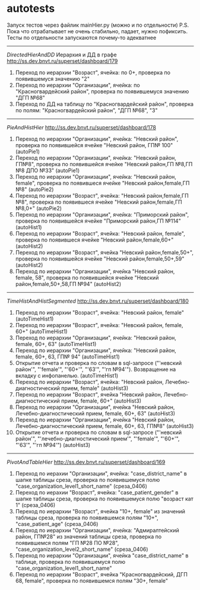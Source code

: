 # autotests
Запуск тестов через файлик mainHier.py (можно и по отдельности)
P.S. Пока что отрабатывает не очень стабильно, падает, нужно пофиксить. Тесты по отдельности запускаются почему-то адекватнее
_________________________________________________
*DirectedHierAndDD* Иерархия и ДД в графе
http://ss.dev.bnvt.ru/superset/dashboard/179
1. Переход по иерархии "Возраст", ячейка: по 0+, проверка по появившемуся значению "2"
2. Переход по иерархии "Организации", ячейка:  по "Красногвардейский район", проверка по появившемуся значению "ДГП №68"
3. Переход по ДД на таблицу по "Красногвардейский район", проверка по полям: "Красногвардейский район", "ДГП №68", "3"

_________________________________________________
*PieAndHistHier*
http://ss.dev.bnvt.ru/superset/dashboard/178
1. Переход по иерархии "Организации", ячейка: "Невский район", проверка по появившейся ячейке "Невский район, ГП№ 100" (autoPie1)
2. Переход по иерархии "Организации", ячейка: "Невский район, ГП№8", проверка по появившейся ячейке "Невский район,ГП №8,ГП №8 ДПО №33" (autoPie1)
3. Переход по иерархии "Организации", ячейка: "Невский район, female", проверка по появившеся ячейке "Невский район,female,ГП №8" (autoPie2)
4. Переход по иерархии "Возраст", ячейка: "Невский район,female,ГП №8", проверка по появившеся ячейке "Невский район,female,ГП №8,0+" (autoPie2)
5. Переход по иерархии "Организации", ячейка: "Приморский район", проверка по появившейся ячейке "Приморский район,ГП №114" (autoHist1)
6. Переход по иерархии "Возраст", ячейка: "Невский район, female", проверка по появившеся ячейке "Невский район,female,60+" (autoHist2)
7. Переход по иерархии "Возраст", ячейка "Невский район,female,50+", проверка по появившейся ячейке "Невский район,female,50+,59" (autoHist2)
8. Переход по иерархии "Организации", ячейка "Невский район, female, 58", проверка по появившейся ячейке "Невский район,female,50+,58,ГП №94" (autoHist2)

_________________________________________________
*TimeHistAndHistSegmented*
http://ss.dev.bnvt.ru/superset/dashboard/180
1. Переход по иерархии "Возраст", ячейка: "Невский район, female" (autoTimeHist1)
2. Переход по иерархии "Возраст", ячейка: "Невский район, female, 60+" (autoTimeHist1)
3. Переход по иерархии "Организации", ячейка: "Невский район, female, 60+, 63" (autoTimeHist1)
4. Переход по иерархии "Организации", ячейка: "Невский район, female, 60+, 63, ГП№ 94" (autoTimeHist1)
5. Открытие отчета и проверка по словам в sql-запросе ("'невский район'", "'female'", "'60+'", "'63'", "'гп №94'"). Возвращение на вкладку с инфопанелью. (autoTimeHist1)
6. Переход по иерархии "Возраст", ячейка: "Невский район, Лечебно-диагностический прием, female" (autoHist3)
7. Переход по иерархии "Возраст", ячейка "Невский район, Лечебно-диагностический прием, female, 60+" (autoHist3)
8. Переход по иерархии "Организации", ячейка "Невский район, Лечебно-диагностический прием, female, 60+, 63" (autoHist3)
9. Переход по иерархии "Организации", ячейка "Невский район, Лечебно-диагностический прием, female, 60+, 63, ГП№8" (autoHist3)
10. Открытие отчета и проверка по словам в sql-запросе ("'невский район'", "'лечебно-диагностический прием'", "'female'", "'60+'", "'63'", "'гп №94'") (autoHist3)

________________________________________________
*PivotAndTableHier*
http://ss.dev.bnvt.ru/superset/dashboard/169
1. Переход по иерахии "Организации", ячейка: "case_district_name" в шапке таблицы среза, проверка по появившемуся полю "case_organization_level1_short_name"  (среза_0406)
2. Переход по иерахии "Возраст", ячейка: "case_patient_gender" в шапке таблицы среза, проверка по появившемуся полю "возраст кат 1"  (среза_0406)
3. Переход по иерархии "Возраст", ячейка "10+, female" из значений таблицы среза, проверка по появившемся полям "10+", "case_patient_age" (среза_0406)
4. Переход по иерархии "Организации", ячейка: "Адмиралтейский район, ГП№28" из значений таблицы среза, проверка по появившемся полям "ГП №28 ПО №28", "case_organization_level2_short_name" (среза_0406)
5. Переход по иерархии "Организации", ячейка "case_district_name" в таблице, проверка по появившемуся полю "case_organization_level1_short_name"
6. Переход по иерархии "Возраст", ячейка "Красногвардейский, ДГП 68, female", проверка по появившемся полям "30+, female"
